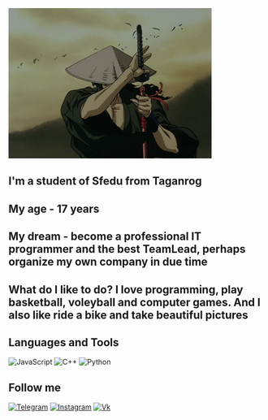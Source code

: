 ![Header](https://github.com/CmexoTvoritel/CmexoTvoritel/blob/main/assets/zIz.gif)

## I'm a student of Sfedu from Taganrog
## My age - 17 years
## My dream - become a professional IT programmer and the best TeamLead, perhaps organize my own company in due time
## What do I like to do? I love programming, play basketball, voleyball and computer games. And I also like ride a bike and take beautiful pictures


## Languages and Tools
![JavaScript](https://img.shields.io/badge/-JavaScript-000000?style=for-the-badge&logo=JavaScript)
![C++](https://img.shields.io/badge/-C++-000000?style=for-the-badge&logo=C%2b%2b&logoColor=6296CC)
![Python](https://img.shields.io/badge/-Python-000000?style=for-the-badge&logo=Python)

## Follow me
[![Telegram](https://img.shields.io/badge/-Telegram-000000?style=for-the-badge&logo=Telegram)](https://t.me/cmexotvoritel)
[![Instagram](https://img.shields.io/badge/-Instagram-000000?style=for-the-badge&logo=Instagram)](https://www.instagram.com/cmexotvoritel/)
[![Vk](https://img.shields.io/badge/-Vkontakte-000000?style=for-the-badge&logo=VK&logoColor=4F7DB3)](https://vk.com/cmexotvoritel)